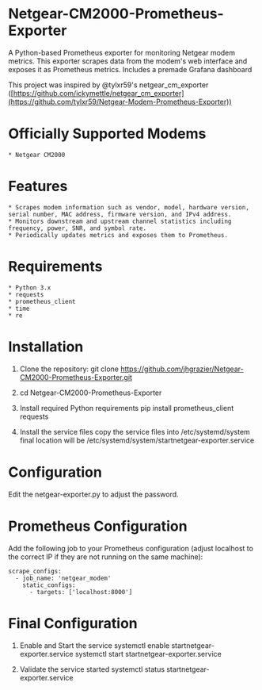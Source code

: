 # Netgear-CM2000-Prometheus-Exporter
A Python-based Prometheus exporter for monitoring Netgear modem metrics. This exporter scrapes data from the modem's web interface and exposes it as Prometheus metrics. Includes a premade Grafana dashboard

This project was inspired by @tylxr59's netgear_cm_exporter ([https://github.com/ickymettle/netgear_cm_exporter](https://github.com/tylxr59/Netgear-Modem-Prometheus-Exporter))

# Officially Supported Modems
    * Netgear CM2000

# Features
    * Scrapes modem information such as vendor, model, hardware version, serial number, MAC address, firmware version, and IPv4 address.
    * Monitors downstream and upstream channel statistics including frequency, power, SNR, and symbol rate.
    * Periodically updates metrics and exposes them to Prometheus.

# Requirements
    * Python 3.x
    * requests
    * prometheus_client
    * time
    * re

# Installation
1. Clone the repository: 
   git clone https://github.com/jhgrazier/Netgear-CM2000-Prometheus-Exporter.git

2. cd Netgear-CM2000-Prometheus-Exporter

3. Install required Python requirements
   pip install prometheus_client requests

4. Install the service files
   copy the service files into /etc/systemd/system
   final location will be /etc/systemd/system/startnetgear-exporter.service

# Configuration
Edit the netgear-exporter.py to adjust the password.

# Prometheus Configuration
Add the following job to your Prometheus configuration (adjust localhost to the correct IP if they are not running on the same machine):

```
scrape_configs:
  - job_name: 'netgear_modem'
    static_configs:
      - targets: ['localhost:8000']
```

# Final Configuration

1. Enable and Start the service
   systemctl enable startnetgear-exporter.service
   systemctl start startnetgear-exporter.service

2. Validate the service started
   systemctl status startnetgear-exporter.service
